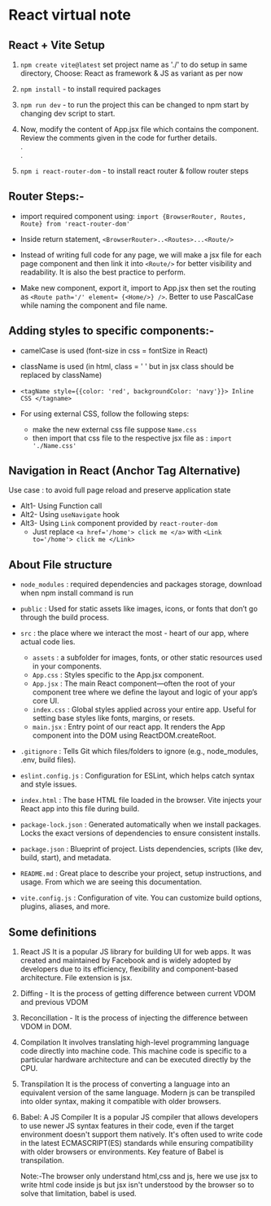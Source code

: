 # React virtual note

## React + Vite Setup
1) `npm create vite@latest`
    set project name as './' to do setup in same directory,
    Choose: React as framework & JS as variant as per now
    
2) `npm install` - to install required packages

3) `npm run dev` - to run the project
    this can be changed to npm start by changing dev script to start.

4) Now, modify the content of App.jsx file which contains the component. 
    Review the comments given in the code for further details. <br>
.<br>
.<br>
5) `npm i react-router-dom`  - to install react router & follow router steps


## Router Steps:-
* import required component using: `import {BrowserRouter, Routes, Route} from 'react-router-dom'`

* Inside return statement, `<BrowserRouter>..<Routes>...<Route/>`

* Instead of writing full code for any page, we will make a jsx file for each page component and then link it into `<Route/>` for better visibility and readability. It is also the best practice to perform.

* Make new component, export it, import to App.jsx then set the routing as `<Route path='/' element= {<Home/>} />`. Better to use PascalCase while naming the component and file name.


## Adding styles to specific components:-
* camelCase is used (font-size in css = fontSize in React)

* className is used (in html, class = ' ' but in jsx class should be replaced by className)

* `<tagName style={{color: 'red', backgroundColor: 'navy'}}> Inline CSS </tagname>`

* For using external CSS, follow the following steps:
    * make the new external css file suppose `Name.css`
    * then import that css file to the respective jsx file as : `import './Name.css'`


## Navigation in React (Anchor Tag Alternative)
Use case : to avoid full page reload and preserve application state 
* Alt1- Using Function call
* Alt2- Using `useNavigate` hook
* Alt3- Using `Link` component provided by `react-router-dom`
    * Just replace `<a href='/home'> click me </a>` with `<Link to='/home'> click me </Link>`


## About File structure
* `node_modules` : required dependencies and packages storage, download when npm install command is run

* `public` : Used for static assets like images, icons, or fonts that don’t go through the build process.

* `src` : the place where we interact the most - heart of our app, where actual code lies.
    * `assets` : a subfolder for images, fonts, or other static resources used in your components.
    * `App.css` : Styles specific to the App.jsx component.
    * `App.jsx` : The main React component—often the root of your component tree where we define the layout and logic of your app’s core UI.
    * `index.css` : Global styles applied across your entire app. Useful for setting base styles like fonts, margins, or resets.
    * `main.jsx` : Entry point of our react app. It renders the App component into the DOM using ReactDOM.createRoot.

* `.gitignore` : Tells Git which files/folders to ignore (e.g., node_modules, .env, build files).

* `eslint.config.js` : Configuration for ESLint, which helps catch syntax and style issues.

* `index.html` : The base HTML file loaded in the browser. Vite injects your React app into this file during build.

* `package-lock.json` : Generated automatically when we install packages. Locks the exact versions of dependencies to ensure consistent installs.

* `package.json` : Blueprint of project. Lists dependencies, scripts (like dev, build, start), and metadata.

* `README.md` : Great place to describe your project, setup instructions, and usage. From which we are seeing this documentation.

* `vite.config.js` : Configuration of vite. You can customize build options, plugins, aliases, and more.


## Some definitions
1) React JS
    It is a popular JS library for building UI for web apps. It was created and maintained by Facebook and is widely adopted by developers due to its efficiency, flexibility and component-based architecture. File extension is jsx.

2) Diffing - It is the process of getting difference between current VDOM and previous VDOM

3) Reconcillation - It is the process of injecting the difference between VDOM in DOM.

4) Compilation
    It involves translating high-level programming language code directly into machine code. This machine code is specific to a particular hardware architecture and can be executed directly by the CPU.

5) Transpilation
    It is the process of converting a language into an equivalent version of the same language. Modern js can be transpiled into older syntax, making it compatible with older browsers.

6) Babel: A JS Compiler
    It is a popular JS compiler that allows developers to use newer JS syntax features in their code, even if the target environment doesn't support them natively. It's often used to write code in the latest ECMASCRIPT(ES) standards while ensuring compatibility with older browsers or environments. Key feature of Babel is transpilation.

    Note:-The browser only understand html,css and js, here we use jsx to write html code inside js but jsx isn't understood by the browser so to solve that limitation, babel is used.